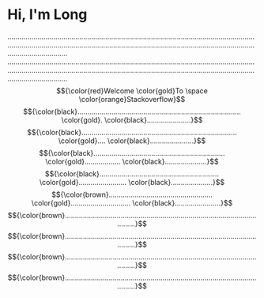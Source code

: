 # Hi, I'm Long
......................................................................................................................................................................................................................................................................................
......................................................................................................................................................................................................................................................................................
$${\color{red}Welcome \color{gold}To \space \color{orange}Stackoverflow}$$
$${\color{black}.................................................................................. \color{gold}. \color{black}......................}$$
$${\color{black}.............................................................................. \color{gold}.... \color{black}......................}$$
$${\color{black}.................................................................. \color{gold}.................. \color{black}.....................}$$
$${\color{black}............................................................ \color{gold}........................ \color{black}.....................}$$
$${\color{brown}.................................................... \color{gold}.............................. \color{black}.......................}$$
$${\color{brown}.........................................................................................................}$$
$${\color{brown}.........................................................................................................}$$
$${\color{brown}.........................................................................................................}$$
$${\color{brown}.........................................................................................................}$$



